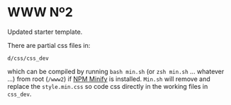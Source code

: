 # WWW Nº2

Updated starter template.

There are partial css files in:

```
d/css/css_dev
```

which can be compiled by running `bash min.sh` (or `zsh min.sh` ... whatever ...) from root (`/www2`) if  [NPM Minify](https://www.npmjs.com/package/minify)  is installed. `Min.sh` will remove and replace the `style.min.css` so code css directly in the working files in `css_dev`.


